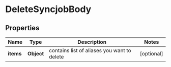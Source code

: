 # DeleteSyncjobBody

## Properties
Name | Type | Description | Notes
------------ | ------------- | ------------- | -------------
**items** | **Object** | contains list of aliases you want to delete |  [optional]
